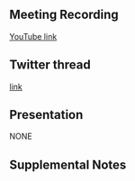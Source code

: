 ## Meeting Recording

[YouTube link](---)

## Twitter thread

[link](---)

## Presentation

NONE   

## Supplemental Notes
